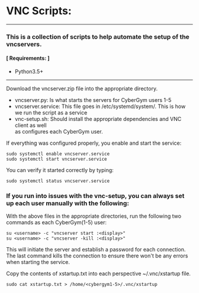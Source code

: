 # VNC Scripts:   

---   
### This is a collection of scripts to help automate the setup of the vncservers.

#### [ Requirements: ]
  - Python3.5+
---

Download the vncserver.zip file into the appropriate directory. 
 - vncserver.py: Is what starts the servers for CyberGym users 1-5
 - vncserver.service: This file goes in /etc/systemd/system/. This is how we run
      the script as a service
 - vnc-setup.sh: Should install the appropriate dependencies and VNC client as well   
    as configures each CyberGym user.
    
 If everything was configured properly, you enable and start the service:
 ```
 sudo systemctl enable vncserver.service
 sudo systemctl start vncserver.service
 ```
 You can verify it started correctly by typing:
 ```
 sudo systemctl status vncserver.service
 ```
 
 
### If you run into issues with the vnc-setup, you can always set up each user manually with the following:

With the above files in the appropriate directories, run the following two  
commands as each CyberGym(1-5) user:   
```
su <username> -c "vncserver start :<display>"
su <username> -c "vncserver -kill :<display>"
```   
This will initiate the server and establish a password for each connection. The last command
kills the connection to ensure there won't be any errors when starting the service.   

Copy the contents of xstartup.txt into each perspective ~/.vnc/xstartup file.
```
sudo cat xstartup.txt > /home/<cybergym1-5>/.vnc/xstartup
```   

